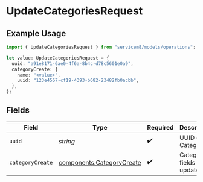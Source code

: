 # UpdateCategoriesRequest

## Example Usage

```typescript
import { UpdateCategoriesRequest } from "servicem8/models/operations";

let value: UpdateCategoriesRequest = {
  uuid: "a91e8171-6ae0-4f6a-8b4c-d78c5601e0a9",
  categoryCreate: {
    name: "<value>",
    uuid: "123e4567-cf19-4393-b682-23482fb0acbb",
  },
};
```

## Fields

| Field                                                                  | Type                                                                   | Required                                                               | Description                                                            |
| ---------------------------------------------------------------------- | ---------------------------------------------------------------------- | ---------------------------------------------------------------------- | ---------------------------------------------------------------------- |
| `uuid`                                                                 | *string*                                                               | :heavy_check_mark:                                                     | UUID of the Category                                                   |
| `categoryCreate`                                                       | [components.CategoryCreate](../../models/components/categorycreate.md) | :heavy_check_mark:                                                     | Category fields to update                                              |